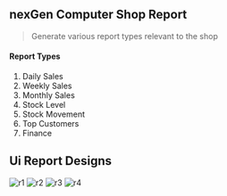 ## nexGen Computer Shop Report
> Generate various report types relevant to the shop

#### Report Types
1) Daily Sales 
2) Weekly Sales 
3) Monthly Sales
4) Stock Level
5) Stock Movement
6) Top Customers
7) Finance

## Ui Report Designs

![r1](https://github.com/Pasindu-Jayasundara/nexGen-computer-shop-report/assets/158612501/5d7160a0-75dc-4c11-aac6-5b8a84dcc09c)
![r2](https://github.com/Pasindu-Jayasundara/nexGen-computer-shop-report/assets/158612501/319ddfb4-026f-44e1-918b-32112b49bdfb)
![r3](https://github.com/Pasindu-Jayasundara/nexGen-computer-shop-report/assets/158612501/c10706ea-719b-4631-ac11-9d5dd1847ceb)
![r4](https://github.com/Pasindu-Jayasundara/nexGen-computer-shop-report/assets/158612501/3aeecdbc-c259-43dd-9072-25421a71f60f)
